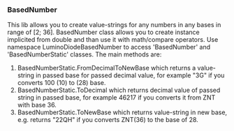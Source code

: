 ### BasedNumber
This lib allows you to create value-strings for any numbers in any bases in range of [2; 36]. 
BasedNumber class allows you to create instance implicited from double and than use it with math/compare operators.
Use namespace LuminoDiodeBasedNumber to access 'BasedNumber' and 'BasedNumberStatic' classes.
The main methods are:
1. BasedNumberStatic.FromDecimalToNewBase which returns a value-string in passed base for passed decimal value, for example "3G" if you converts 100 (10) to (28) base.
2. BasedNumberStatic.ToDecimal which returns decimal value of passed string in passed base, for example 46217 if you converts it from ZNT with base 36.
3. BasedNumberStatic.ToNewBase which returns value-string in new base, e.g. returns "22QH" if you converts ZNT(36) to the base of 28.
